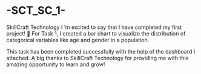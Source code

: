 # -SCT_SC_1-
SkillCraft Technology I ’m excited to say that I have completed my first project! 🎉 For Task 1, I created a bar chart to visualize the distribution of categorical variables like age and gender in a population.

This task has been completed successfully with the help of the dashboard I attached. A big thanks to SkillCraft Technology for providing me with this amazing opportunity to learn and grow! 
